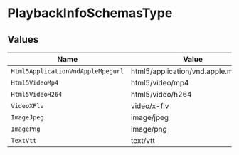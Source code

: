 # PlaybackInfoSchemasType


## Values

| Name                                | Value                               |
| ----------------------------------- | ----------------------------------- |
| `Html5ApplicationVndAppleMpegurl`   | html5/application/vnd.apple.mpegurl |
| `Html5VideoMp4`                     | html5/video/mp4                     |
| `Html5VideoH264`                    | html5/video/h264                    |
| `VideoXFlv`                         | video/x-flv                         |
| `ImageJpeg`                         | image/jpeg                          |
| `ImagePng`                          | image/png                           |
| `TextVtt`                           | text/vtt                            |